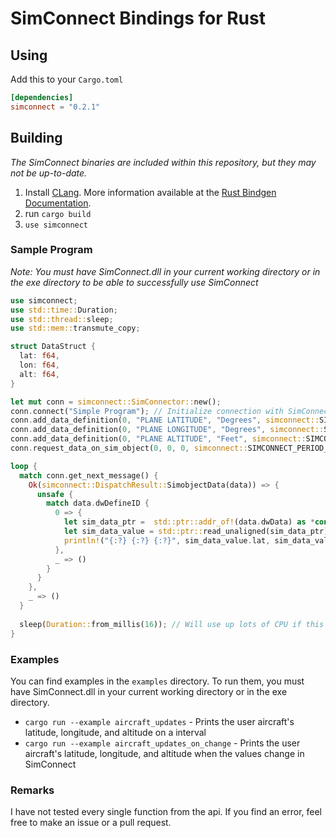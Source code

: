 # SimConnect Bindings for Rust
## Using
Add this to your `Cargo.toml`
```toml
[dependencies]
simconnect = "0.2.1"
```

## Building
*The SimConnect binaries are included within this repository, but they may not be up-to-date.*

1. Install [CLang](https://clang.llvm.org/get_started.html). More information available at the [Rust Bindgen Documentation](https://rust-lang.github.io/rust-bindgen/requirements.html).
2. run `cargo build`
3. `use simconnect`

### Sample Program
*Note: You must have SimConnect.dll in your current working directory or in the exe directory to be able to successfully use SimConnect*
```rust
use simconnect;
use std::time::Duration;
use std::thread::sleep;
use std::mem::transmute_copy;

struct DataStruct {
  lat: f64,
  lon: f64,
  alt: f64,
}

let mut conn = simconnect::SimConnector::new();
conn.connect("Simple Program"); // Initialize connection with SimConnect
conn.add_data_definition(0, "PLANE LATITUDE", "Degrees", simconnect::SIMCONNECT_DATATYPE_SIMCONNECT_DATATYPE_FLOAT64, u32::MAX, 0.0); // Assign a sim variable to a client defined id
conn.add_data_definition(0, "PLANE LONGITUDE", "Degrees", simconnect::SIMCONNECT_DATATYPE_SIMCONNECT_DATATYPE_FLOAT64, u32::MAX, 0.0);
conn.add_data_definition(0, "PLANE ALTITUDE", "Feet", simconnect::SIMCONNECT_DATATYPE_SIMCONNECT_DATATYPE_FLOAT64, u32::MAX, 1.0); //define_id, units, data_type, datum_id, epsilon (update threshold)
conn.request_data_on_sim_object(0, 0, 0, simconnect::SIMCONNECT_PERIOD_SIMCONNECT_PERIOD_SIM_FRAME, 0, 0, 0, 0); //request_id, define_id, object_id (user), period, flags, origin, interval, limit - tells Simconnect to send data for the defined id and on the user aircraft

loop {
  match conn.get_next_message() {
    Ok(simconnect::DispatchResult::SimobjectData(data)) => {
      unsafe {
        match data.dwDefineID {
          0 => {
            let sim_data_ptr =  std::ptr::addr_of!(data.dwData) as *const DataStruct;
            let sim_data_value = std::ptr::read_unaligned(sim_data_ptr);
            println!("{:?} {:?} {:?}", sim_data_value.lat, sim_data_value.lon, sim_data_value.alt);
          },
          _ => ()
        }
      }
    },
    _ => ()
  }
  
  sleep(Duration::from_millis(16)); // Will use up lots of CPU if this is not included, as get_next_message() is non-blocking
}
```
### Examples
You can find examples in the `examples` directory. To run them, you must have SimConnect.dll in your current working directory or in the exe directory.
* `cargo run --example aircraft_updates` - Prints the user aircraft's latitude, longitude, and altitude on a interval
* `cargo run --example aircraft_updates_on_change` - Prints the user aircraft's latitude, longitude, and altitude when the values change in SimConnect
### Remarks
I have not tested every single function from the api. If you find an error, feel free to make an issue or a pull request.
